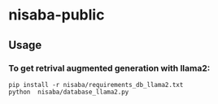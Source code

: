 # nisaba-public

## Usage
### To get retrival augmented generation with llama2:
```
pip install -r nisaba/requirements_db_llama2.txt
python  nisaba/database_llama2.py
```
